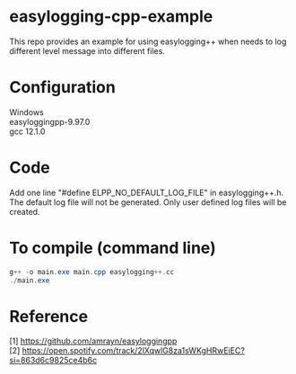 # easylogging-cpp-example
This repo provides an example for using easylogging++ when needs to log different level message into different files.

# Configuration
Windows  
easyloggingpp-9.97.0  
gcc 12.1.0  

# Code 
Add one line "#define ELPP_NO_DEFAULT_LOG_FILE" in easylogging++.h. The default log file will not be generated. Only user defined log files will be created. 

# To compile (command line)
```powershell
g++ -o main.exe main.cpp easylogging++.cc
./main.exe
```

# Reference
[1] https://github.com/amrayn/easyloggingpp  
[2] https://open.spotify.com/track/2lXqwlG8za1sWKgHRwEiEC?si=863d6c9825ce4b6c
